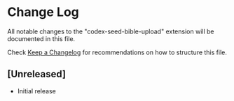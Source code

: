 # Change Log

All notable changes to the "codex-seed-bible-upload" extension will be documented in this file.

Check [Keep a Changelog](http://keepachangelog.com/) for recommendations on how to structure this file.

## [Unreleased]

- Initial release